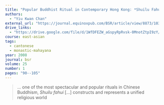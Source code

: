```yaml
---
title: "Popular Buddhist Ritual in Contemporary Hong Kong: *Shuilu Fahui*, a Buddhist Rite for Saving All Sentient Beings of Water and Land"
authors:
  - "Yiu Kwan Chan"
external_url: "https://journal.equinoxpub.com/BSR/article/view/8873/10327"
drive_links:
  - "https://drive.google.com/file/d/1WfDFEZW_aGspyRpRvsk-0MnotZtpI9zY/view?usp=drivesdk"
course: east-asian
tags:
  - cantonese
  - monastic-mahayana
year: 2008
journal: bsr
volume: 25
number: 1
pages: "90--105"
---
```


> … one of the most spectacular and popular rituals in Chinese Buddhism, *Shuilu fahui* [...] constructs and represents a unified religious world

